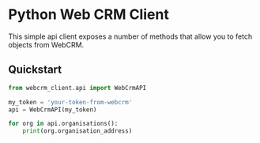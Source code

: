 # Python Web CRM Client

This simple api client exposes a number of methods that allow you to fetch objects 
from WebCRM.

## Quickstart

```python
from webcrm_client.api import WebCrmAPI

my_token = 'your-token-from-webcrm'
api = WebCrmAPI(my_token)

for org in api.organisations():
    print(org.organisation_address)
```
